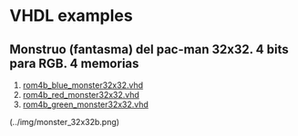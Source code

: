 # VHDL examples

## Monstruo (fantasma) del pac-man 32x32. 4 bits para RGB. 4 memorias

1. [rom4b_blue_monster32x32.vhd](rom4b_blue_monster32x32.vhd)
1. [rom4b_red_monster32x32.vhd](rom4b_red_monster32x32.vhd)
1. [rom4b_green_monster32x32.vhd](rom4b_green_monster32x32.vhd)

(../img/monster_32x32b.png)
